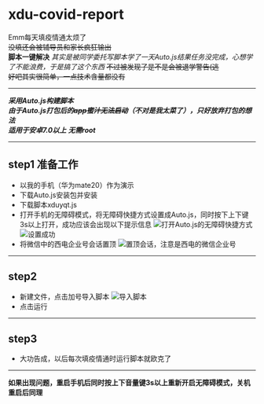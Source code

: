 # xdu-covid-report
Emm每天填疫情通太烦了  
~~没填还会被辅导员和家长疯狂输出~~  
**脚本一键解决** 
*其实是被同学委托写脚本学了一天Auto.js结果任务没完成，心想学了不能浪费，于是搞了这个东西*
~~不过被发现了是不是会被退学警告(逃~~  
~~好吧其实很简单，一点技术含量都没有~~  
****
***采用Auto.js构建脚本***  
***由于Auto.js打包后的~~app蜜汁无法启动~~（不对是我太菜了），只好放弃打包的想法***  
***适用于安卓7.0以上***
***无需root***
****
## step1 准备工作
+  以我的手机（华为mate20）作为演示
+ 下载Auto.js安装包并安装
+ 下载脚本xduyqt.js
+ 打开手机的无障碍模式，将无障碍快捷方式设置成Auto.js，同时按下上下键3s以上打开，成功应该会出现以下提示信息
![打开Auto.js的无障碍快捷方式](https://github.com/caizirui/xdu-covid-report/tree/master/picture/open.jpg)
![设置成功](https://github.com/caizirui/xdu-covid-report/tree/master/picture/ok.jpg)
+ 将微信中的西电企业号会话置顶
![置顶会话，注意是西电的微信企业号](https://github.com/caizirui/xdu-covid-report/tree/master/picture/set.jpg)
****
## step2
+ 新建文件，点击加号导入脚本
![导入脚本](https://github.com/caizirui/xdu-covid-report/tree/master/picture/+.jpg)
+ 点击运行
****
## step3
+ 大功告成，以后每次填疫情通时运行脚本就欧克了
****
**如果出现问题，重启手机后同时按上下音量键3s以上重新开启无障碍模式，关机重启后同理**
